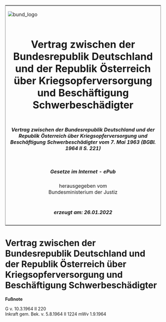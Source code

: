 <span id="DECKBLATT.html"></span>

<table border="0" frame="border" width="100%">

<tr valign="top">

<td align="left">

![bund\_logo](BfJ_2021_Web_de_de.gif)

</td>

<td align="right">

 

</td>

</tr>

<tr align="center" valign="middle">

<td colspan="2">

# Vertrag zwischen der Bundesrepublik Deutschland und der Republik Österreich über Kriegsopferversorgung und Beschäftigung Schwerbeschädigter

</td>

</tr>

<tr align="center" valign="middle">

<td colspan="2">

##### Vertrag zwischen der Bundesrepublik Deutschland und der Republik Österreich über Kriegsopferversorgung und Beschäftigung Schwerbeschädigter vom 7. Mai 1963 (BGBl. 1964 II S. 221)

</td>

</tr>

<tr align="center" valign="middle">

<td colspan="2">

  
  

##### Gesetze im Internet - ePub  
  
herausgegeben vom  
Bundesministerium der Justiz

</td>

</tr>

<tr align="center" valign="bottom">

<td colspan="2">

  
  

##### erzeugt am: 26.01.2022

</td>

</tr>

</table>

<span id="BJNR202210964.html"></span>

# Vertrag zwischen der Bundesrepublik Deutschland und der Republik Österreich über Kriegsopferversorgung und Beschäftigung Schwerbeschädigter

<div>

  
**Fußnote**

<div class="jnhtml">

<div>

<div class="jurAbsatz">

G v. 10.3.1964 II 220  
Inkraft gem. Bek. v. 5.8.1964 II 1224 mWv 1.9.1964

</div>

</div>

</div>

</div>
